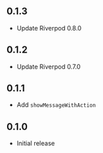 ## 0.1.3

- Update Riverpod 0.8.0

## 0.1.2

- Update Riverpod 0.7.0

## 0.1.1

- Add `showMessageWithAction`

## 0.1.0

- Initial release
